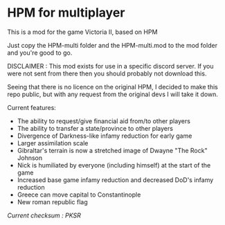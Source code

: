 # HPM for multiplayer
 This is a mod for the game Victoria II, based on HPM
 
 Just copy the HPM-multi folder and the HPM-multi.mod to the mod folder and you're good to go.
 
 DISCLAIMER : This mod exists for use in a specific discord server. If you were not sent from there then you should probably not download this.
 
 Seeing that there is no licence on the original HPM, I decided to make this repo public, but with any request from the original devs I will take it down.
 
 Current features:
   - The ability to request/give financial aid from/to other players
   - The ability to transfer a state/province to other players
   - Divergence of Darkness-like infamy reduction for early game
   - Larger assimilation scale
   - Gibraltar's terrain is now a stretched image of Dwayne "The Rock" Johnson
   - Nick is humiliated by everyone (including himself) at the start of the game
   - Increased base game infamy reduction and decreased DoD's infamy reduction
   - Greece can move capital to Constantinople
   - New roman republic flag

*Current checksum : PKSR*
